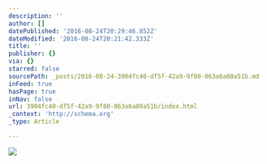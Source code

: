 ```yaml
---
description: ''
author: []
datePublished: '2016-08-24T20:29:46.852Z'
dateModified: '2016-08-24T20:21:42.333Z'
title: ''
publisher: {}
via: {}
starred: false
sourcePath: _posts/2016-08-24-3904fc40-df5f-42a9-9f80-863a6a80a51b.md
inFeed: true
hasPage: true
inNav: false
url: 3904fc40-df5f-42a9-9f80-863a6a80a51b/index.html
_context: 'http://schema.org'
_type: Article

---
```

![](https://the-grid-user-content.s3-us-west-2.amazonaws.com/855e71f6-caf8-49e7-80d1-451a787003f2.jpg)